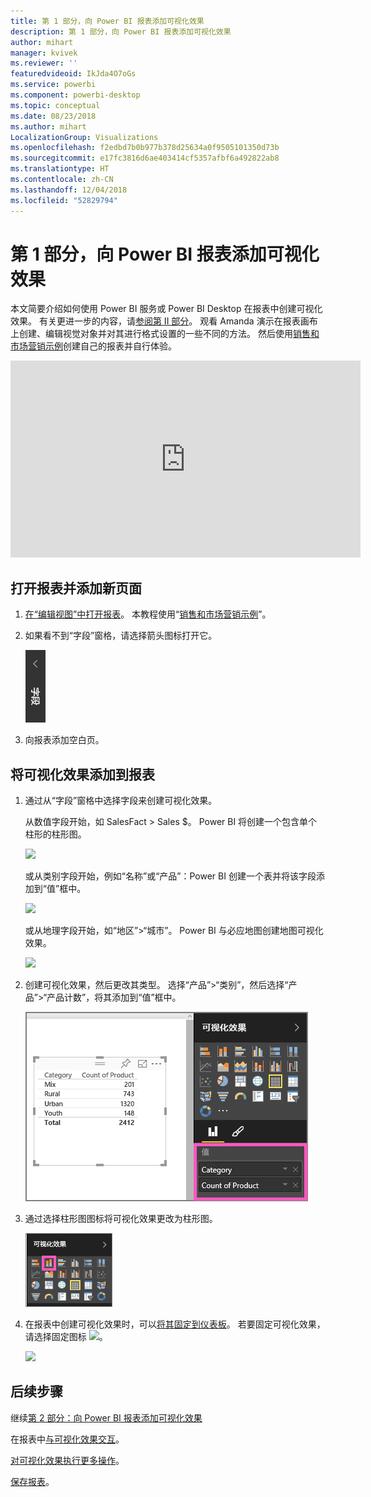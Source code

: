 ```yaml
---
title: 第 1 部分，向 Power BI 报表添加可视化效果
description: 第 1 部分，向 Power BI 报表添加可视化效果
author: mihart
manager: kvivek
ms.reviewer: ''
featuredvideoid: IkJda4O7oGs
ms.service: powerbi
ms.component: powerbi-desktop
ms.topic: conceptual
ms.date: 08/23/2018
ms.author: mihart
LocalizationGroup: Visualizations
ms.openlocfilehash: f2edbd7b0b977b378d25634a0f9505101350d73b
ms.sourcegitcommit: e17fc3816d6ae403414cf5357afbf6a492822ab8
ms.translationtype: HT
ms.contentlocale: zh-CN
ms.lasthandoff: 12/04/2018
ms.locfileid: "52829794"
---
```

# <a name="part-i-add-visualizations-to-a-power-bi-report"></a>第 1 部分，向 Power BI 报表添加可视化效果
本文简要介绍如何使用 Power BI 服务或 Power BI Desktop 在报表中创建可视化效果。  有关更进一步的内容，请[参阅第 II 部分](power-bi-report-add-visualizations-ii.md)。 观看 Amanda 演示在报表画布上创建、编辑视觉对象并对其进行格式设置的一些不同的方法。 然后使用[销售和市场营销示例](../sample-datasets.md)创建自己的报表并自行体验。

<iframe width="560" height="315" src="https://www.youtube.com/embed/IkJda4O7oGs" frameborder="0" allowfullscreen></iframe>


## <a name="open-a-report-and-add-a-new-page"></a>打开报表并添加新页面
1. [在“编辑视图”中打开报表](../consumer/end-user-reading-view.md)。 本教程使用“[销售和市场营销示例](../sample-datasets.md)”。
2. 如果看不到“字段”窗格，请选择箭头图标打开它。 
   
   ![](media/power-bi-report-add-visualizations-i/pbi_nancy_fieldsfiltersarrow.png)
3. 向报表添加空白页。

## <a name="add-visualizations-to-the-report"></a>将可视化效果添加到报表
1. 通过从“字段”窗格中选择字段来创建可视化效果。  
   
   从数值字段开始，如 SalesFact > Sales $。 Power BI 将创建一个包含单个柱形的柱形图。
   
   ![](media/power-bi-report-add-visualizations-i/pbi_onecolchart.png)
   
   或从类别字段开始，例如“名称”或“产品”：Power BI 创建一个表并将该字段添加到“值”框中。
   
   ![](media/power-bi-report-add-visualizations-i/pbi_agif_createchart3.gif)
   
   或从地理字段开始，如“地区”>“城市”。 Power BI 与必应地图创建地图可视化效果。
   
   ![](media/power-bi-report-add-visualizations-i/power-bi-map.png)
2. 创建可视化效果，然后更改其类型。 选择“产品”>“类别”，然后选择“产品”>“产品计数”，将其添加到“值”框中。
   
   ![](media/power-bi-report-add-visualizations-i/part1table1.png)
3. 通过选择柱形图图标将可视化效果更改为柱形图。
   
   ![](media/power-bi-report-add-visualizations-i/part1converttocolumn.png)
4. 在报表中创建可视化效果时，可以[将其固定到仪表板](../service-dashboard-pin-tile-from-report.md)。 若要固定可视化效果，请选择固定图标 ![](media/power-bi-report-add-visualizations-i/pinnooutline.png)。
   
   ![](media/power-bi-report-add-visualizations-i/part1pin1.png)
  

## <a name="next-steps"></a>后续步骤
 继续[第 2 部分：向 Power BI 报表添加可视化效果](power-bi-report-add-visualizations-ii.md)
   
   在报表中[与可视化效果交互](../consumer/end-user-reading-view.md)。
   
   [对可视化效果执行更多操作](power-bi-report-visualizations.md)。
   
   [保存报表](../service-report-save.md)。
